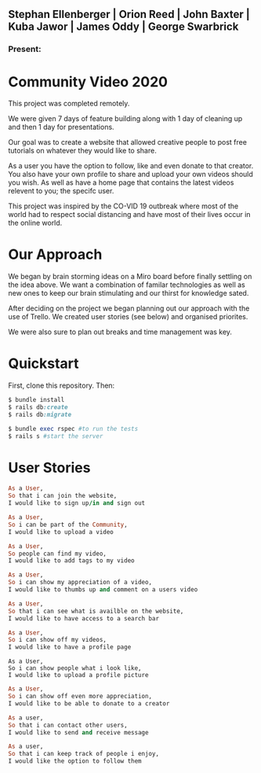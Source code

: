 ## Stephan Ellenberger | Orion Reed | John Baxter | Kuba Jawor | James Oddy | George Swarbrick 
### Present:
# Community Video 2020

This project was completed remotely.

We were given 7 days of feature building along with 1 day of cleaning up and then 1 day for presentations. 

Our goal was to create a website that allowed creative people to post free tutorials on whatever they would like to share.

As a user you have the option to follow, like and even donate to that creator. You also have your own profile to share and upload your own videos should you wish. As well as have a home page that contains the latest videos relevent to you; the specifc user. 

This project was inspired by the CO-VID 19 outbreak where most of the world had to respect social distancing and have most of their lives occur in the online world. 

# Our Approach

We began by brain storming ideas on a Miro board before finally settling on the idea above. We want a combination of familar technologies as well as new ones to keep our brain stimulating and our thirst for knowledge sated. 

After deciding on the project we began planning out our approach with the use of Trello. We created user stories (see below) and organised priorites. 

We were also sure to plan out breaks and time management was key. 

# Quickstart

First, clone this repository. Then: 

```ruby
$ bundle install
$ rails db:create
$ rails db:migrate

$ bundle exec rspec #to run the tests
$ rails s #start the server
```

# User Stories

```ruby
As a User,
So that i can join the website,
I would like to sign up/in and sign out
```
```ruby
As a User,
So i can be part of the Community, 
I would like to upload a video
```
```ruby
As a User,
So people can find my video,
I would like to add tags to my video
```
```ruby
As a User,
So i can show my appreciation of a video,
I would like to thumbs up and comment on a users video
```
```ruby
As a User,
So that i can see what is availble on the website,
I would like to have access to a search bar
```
```ruby
As a User,
So i can show off my videos,
I would like to have a profile page
```
```ruby,
As a User,
So i can show people what i look like,
I would like to upload a profile picture
```
```ruby
As a User,
So i can show off even more appreciation,
I would like to be able to donate to a creator
```
```ruby
As a user,
So that i can contact other users,
I would like to send and receive message
```
```ruby
As a user, 
So that i can keep track of people i enjoy,
I would like the option to follow them
```
